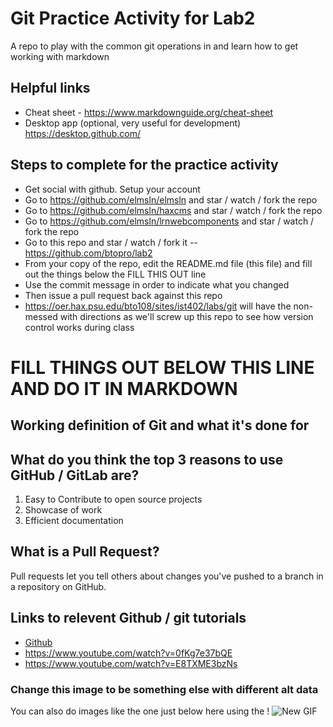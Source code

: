 # Git Practice Activity for Lab2
A repo to play with the common git operations in and learn how to get working with markdown
## Helpful links
- Cheat sheet - https://www.markdownguide.org/cheat-sheet
- Desktop app (optional, very useful for development) https://desktop.github.com/

## Steps to complete for the practice activity
- Get social with github. Setup your account
- Go to https://github.com/elmsln/elmsln and star / watch / fork the repo
- Go to https://github.com/elmsln/haxcms and star / watch / fork the repo
- Go to https://github.com/elmsln/lrnwebcomponents and star / watch / fork the repo
- Go to this repo and star / watch / fork it -- https://github.com/btopro/lab2
- From your copy of the repo, edit the README.md file (this file) and fill out the things below the FILL THIS OUT line
- Use the commit message in order to indicate what you changed
- Then issue a pull request back against this repo
- https://oer.hax.psu.edu/bto108/sites/ist402/labs/git will have the non-messed with directions as we'll screw up this repo to see how version control works during class

# FILL THINGS OUT BELOW THIS LINE AND DO IT IN MARKDOWN

## Working definition of Git and what it's done for

## What do you think the top 3 reasons to use GitHub / GitLab are?
1. Easy to Contribute to open source projects
2. Showcase of work
3. Efficient documentation

## What is a Pull Request?
Pull requests let you tell others about changes you've pushed to a branch in a repository on GitHub.
## Links to relevent Github / git tutorials
- [Github](https://github.com/)
- https://www.youtube.com/watch?v=0fKg7e37bQE
- https://www.youtube.com/watch?v=E8TXME3bzNs


### Change this image to be something else with different alt data
You can also do images like the one just below here using the !
![New GIF](https://media.giphy.com/media/SKGo6OYe24EBG/giphy.gif)
